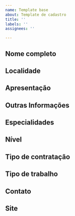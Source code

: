 ```yaml
---
name: Template base
about: Template de cadastro
title: ''
labels: ''
assignees: ''

---
```


<!--
  ============================
  ATENÇÃO:
  1) Remova os comentários HTML abaixo e preencha com os seus dados.

  2) Não divulgue aqui seu e-mail pessoal e telefone, pois as informações
  abaixo são públicas. Deixe apenas o seu Linkedin para que as empresas
  possam entrar em contato.

  3) Para as opções, mantenha a marcação que se adequa as suas habilidades e remova as que não fazem sentido.

  Por exemplo:

  - Júnior
  - Pleno
  - Senior

  Se você for só **Pleno**, mantenha apenas essa opção.
  
  IMPORTANTE: Para visualizar se está tudo correto, antes de publicar seu perfil, clique na 
  aba "Preview".

  4) Não esqueça de colocar cidade/estado no título, seguindo o padrão:
  [Rio de Janeiro/RJ] João Morcego
  ============================
-->

## Nome completo

<!-- José da Silva. -->

## Localidade

<!-- Cidade / estado onde mora atualmente, por extenso seguindo esse padrão: Cidade - Estado
-->

## Apresentação

<!-- Fale um pouco sobre você e seu histórico, se venda -->

## Outras Informações

<!-- Cite sua disponibilidade (de horário, de viagens, de mudança, etc), cursos, palestras. -->

## Especialidades

<!-- Coloque suas especialidades na ordem da mais experiente para a menos experiente colocando o grau de vivência quando relevante. Veja exemplo abaixo.-->

<!--
- JavaScript (3+ anos)
- HTML (1.5+ anos)
- CSS
- Angular (6 anos)
-->

## Nível

<!--
- Estágio
- Júnior
- Pleno
- Sênior
-->

## Tipo de contratação

<!--
- PJ
- CLT
- Freela
-->

## Tipo de trabalho

<!--
- Remoto - Parcial
- Remoto - Total
- Alocado
-->

## Contato

<!-- https://linkedin.com/in/SEU_USERNAME -->

## Site

<!-- coloque seu site/blog/portfólio caso desejar -->
